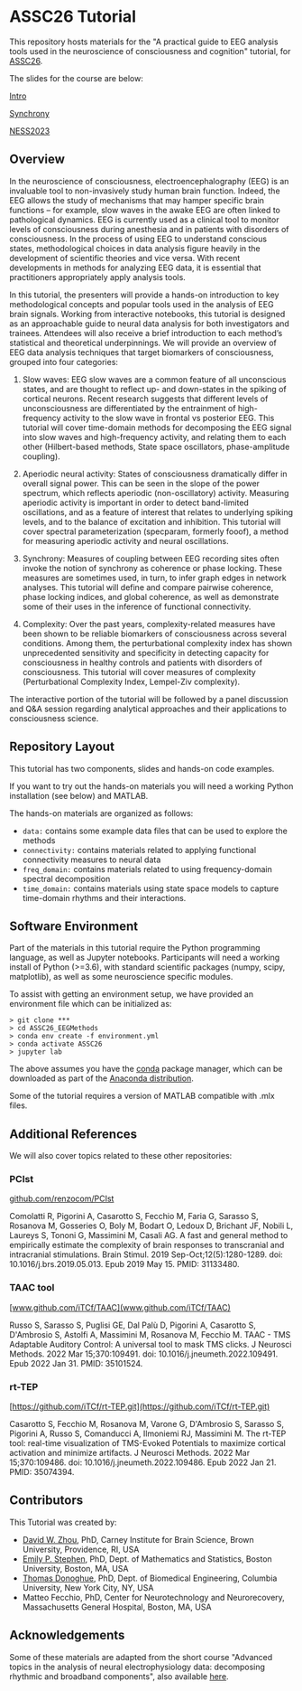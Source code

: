 # ASSC26 Tutorial

This repository hosts materials for the "A practical guide to EEG analysis tools used in the neuroscience of consciousness and cognition" tutorial, for [ASSC26](https://theassc.org/assc-26/#tutorials).

The slides for the course are below:

[Intro](https://docs.google.com/presentation/d/1X7yLfVzOVmVLF_CH6Phm_tp9EJp2D_Q4st-tBgOjoY8/edit?usp=sharing)

[Synchrony](https://docs.google.com/presentation/d/1NUFq5qjLdXKk3nqVy6pAoQ2IAdzKaC3PZqalbEzcrqg/edit?usp=sharing)

[NESS2023](https://docs.google.com/presentation/d/1WpJl8nP0swUqbdUwYPvmXec1HPUf0hXI2juuXgZ0AU0/edit?usp=sharing)

## Overview

In the neuroscience of consciousness, electroencephalography (EEG) is an invaluable tool to non-invasively study human brain function. Indeed, the EEG allows the study of mechanisms that may hamper specific brain functions – for example, slow waves in the awake EEG are often linked to pathological dynamics. EEG is currently used as a clinical tool to monitor levels of consciousness during anesthesia and in patients with disorders of consciousness. In the process of using EEG to understand conscious states, methodological choices in data analysis figure heavily in the development of scientific theories and vice versa. With recent developments in methods for analyzing EEG data, it is essential that practitioners appropriately apply analysis tools.

In this tutorial, the presenters will provide a hands-on introduction to key methodological concepts and popular tools used in the analysis of EEG brain signals. Working from interactive notebooks, this tutorial is designed as an approachable guide to neural data analysis for both investigators and trainees. Attendees will also receive a brief introduction to each method’s statistical and theoretical underpinnings. We will provide an overview of EEG data analysis techniques that target biomarkers of consciousness, grouped into four categories:

1. Slow waves: EEG slow waves are a common feature of all unconscious states, and are thought to reflect up- and down-states in the spiking of cortical neurons. Recent research suggests that different levels of unconsciousness are differentiated by the entrainment of high-frequency activity to the slow wave in frontal vs posterior EEG. This tutorial will cover time-domain methods for decomposing the EEG signal into slow waves and high-frequency activity, and relating them to each other (Hilbert-based methods, State space oscillators, phase-amplitude coupling).

2. Aperiodic neural activity: States of consciousness dramatically differ in overall signal power. This can be seen in the slope of the power spectrum, which reflects aperiodic (non-oscillatory) activity. Measuring aperiodic activity is important in order to detect band-limited oscillations, and as a feature of interest that relates to underlying spiking levels, and to the balance of excitation and inhibition. This tutorial will cover spectral parameterization (specparam, formerly fooof), a method for measuring aperiodic activity and neural oscillations.

3. Synchrony: Measures of coupling between EEG recording sites often invoke the notion of synchrony as coherence or phase locking. These measures are sometimes used, in turn, to infer graph edges in network analyses. This tutorial will define and compare pairwise coherence, phase locking indices, and global coherence, as well as demonstrate some of their uses in the inference of functional connectivity.

4. Complexity: Over the past years, complexity-related measures have been shown to be reliable biomarkers of consciousness across several conditions. Among them, the perturbational complexity index has shown unprecedented sensitivity and specificity in detecting capacity for consciousness in healthy controls and patients with disorders of consciousness. This tutorial will cover measures of complexity (Perturbational Complexity Index, Lempel-Ziv complexity).

The interactive portion of the tutorial will be followed by a panel discussion and Q&A session regarding analytical approaches and their applications to consciousness science.

## Repository Layout

This tutorial has two components, slides and hands-on code examples.

If you want to try out the hands-on materials you will need a working Python installation (see below) and MATLAB.

The hands-on materials are organized as follows:

- `data:` contains some example data files that can be used to explore the methods
- `connectivity:` contains materials related to applying functional connectivity measures to neural data
- `freq_domain:` contains materials related to using frequency-domain spectral decomposition
- `time_domain:` contains materials using state space models to capture time-domain rhythms and their interactions.

## Software Environment

Part of the materials in this tutorial require the Python programming language, as well as Jupyter notebooks. Participants will need a working install of Python (>=3.6), with standard scientific packages (numpy, scipy, matplotlib), as well as some neuroscience specific modules.

To assist with getting an environment setup, we have provided an environment file which can be initialized as:

    > git clone ***
    > cd ASSC26_EEGMethods
    > conda env create -f environment.yml
    > conda activate ASSC26
    > jupyter lab

The above assumes you have the [conda](https://docs.conda.io/en/latest/) package manager, which can be downloaded as part of the [Anaconda distribution](https://www.anaconda.com/download).

Some of the tutorial requires a version of MATLAB compatible with .mlx files.

## Additional References

We will also cover topics related to these other repositories:

### PCIst
[github.com/renzocom/PCIst](github.com/renzocom/PCIst)

Comolatti R, Pigorini A, Casarotto S, Fecchio M, Faria G, Sarasso S, Rosanova M, Gosseries O, Boly M, Bodart O, Ledoux D, Brichant JF, Nobili L, Laureys S, Tononi G, Massimini M, Casali AG. A fast and general method to empirically estimate the complexity of brain responses to transcranial and intracranial stimulations. Brain Stimul. 2019 Sep-Oct;12(5):1280-1289. doi: 10.1016/j.brs.2019.05.013. Epub 2019 May 15. PMID: 31133480.

### TAAC tool
[www.github.com/iTCf/TAAC](www.github.com/iTCf/TAAC)

Russo S, Sarasso S, Puglisi GE, Dal Palù D, Pigorini A, Casarotto S, D'Ambrosio S, Astolfi A, Massimini M, Rosanova M, Fecchio M. TAAC - TMS Adaptable Auditory Control: A universal tool to mask TMS clicks. J Neurosci Methods. 2022 Mar 15;370:109491. doi: 10.1016/j.jneumeth.2022.109491. Epub 2022 Jan 31. PMID: 35101524.

### rt-TEP
[https://github.com/iTCf/rt-TEP.git](https://github.com/iTCf/rt-TEP.git)

Casarotto S, Fecchio M, Rosanova M, Varone G, D'Ambrosio S, Sarasso S, Pigorini A, Russo S, Comanducci A, Ilmoniemi RJ, Massimini M. The rt-TEP tool: real-time visualization of TMS-Evoked Potentials to maximize cortical activation and minimize artifacts. J Neurosci Methods. 2022 Mar 15;370:109486. doi: 10.1016/j.jneumeth.2022.109486. Epub 2022 Jan 21. PMID: 35074394.

## Contributors

This Tutorial was created by:
- [David W. Zhou](https://scholar.google.com/citations?user=aiiwYt0AAAAJ&hl=en), PhD, Carney Institute for Brain Science, Brown University, Providence, RI, USA
- [Emily P. Stephen](http://emilystephen.com/), PhD, Dept. of Mathematics and Statistics, Boston University, Boston, MA, USA
- [Thomas Donoghue](https://tomdonoghue.github.io/), PhD, Dept. of Biomedical Engineering, Columbia University, New York City, NY, USA
- Matteo Fecchio, PhD, Center for Neurotechnology and Neurorecovery, Massachusetts General Hospital, Boston, MA, USA

## Acknowledgements

Some of these materials are adapted from the short course "Advanced topics in the analysis of neural electrophysiology data: decomposing rhythmic and broadband components", also available
[here](https://github.com/TomDonoghue/NESSTutorial2023).
